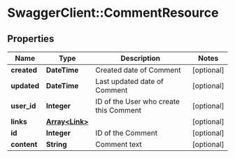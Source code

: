# SwaggerClient::CommentResource

## Properties
Name | Type | Description | Notes
------------ | ------------- | ------------- | -------------
**created** | **DateTime** | Created date of Comment | [optional] 
**updated** | **DateTime** | Last updated date of Comment | [optional] 
**user_id** | **Integer** | ID of the User who create this Comment | [optional] 
**links** | [**Array&lt;Link&gt;**](Link.md) |  | [optional] 
**id** | **Integer** | ID of the Comment | [optional] 
**content** | **String** | Comment text | [optional] 



